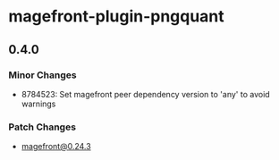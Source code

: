 # magefront-plugin-pngquant

## 0.4.0

### Minor Changes

- 8784523: Set magefront peer dependency version to 'any' to avoid warnings

### Patch Changes

- magefront@0.24.3
